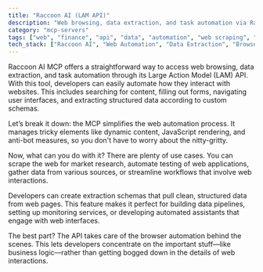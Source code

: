 ```yaml
---
title: "Raccoon AI (LAM API)"
description: "Web browsing, data extraction, and task automation via Raccoon's LAM API for interacting with websites and extracting structured data."
category: "mcp-servers"
tags: ["web", "finance", "api", "data", "automation", "web scraping", "task automation", "dynamic content"]
tech_stack: ["Raccoon AI", "Web Automation", "Data Extraction", "Browser Automation", "API Integration", "JavaScript Rendering", "Anti-bot Measures"]
---
```


Raccoon AI MCP offers a straightforward way to access web browsing, data extraction, and task automation through its Large Action Model (LAM) API. With this tool, developers can easily automate how they interact with websites. This includes searching for content, filling out forms, navigating user interfaces, and extracting structured data according to custom schemas.

Let’s break it down: the MCP simplifies the web automation process. It manages tricky elements like dynamic content, JavaScript rendering, and anti-bot measures, so you don't have to worry about the nitty-gritty.

Now, what can you do with it? There are plenty of use cases. You can scrape the web for market research, automate testing of web applications, gather data from various sources, or streamline workflows that involve web interactions.

Developers can create extraction schemas that pull clean, structured data from web pages. This feature makes it perfect for building data pipelines, setting up monitoring services, or developing automated assistants that engage with web interfaces.

The best part? The API takes care of the browser automation behind the scenes. This lets developers concentrate on the important stuff—like business logic—rather than getting bogged down in the details of web interactions.